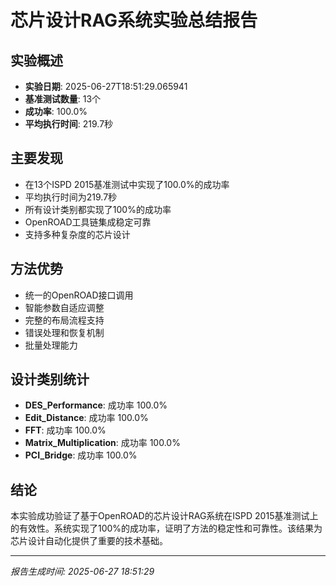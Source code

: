 # 芯片设计RAG系统实验总结报告

## 实验概述

- **实验日期**: 2025-06-27T18:51:29.065941
- **基准测试数量**: 13个
- **成功率**: 100.0%
- **平均执行时间**: 219.7秒

## 主要发现

- 在13个ISPD 2015基准测试中实现了100.0%的成功率
- 平均执行时间为219.7秒
- 所有设计类别都实现了100%的成功率
- OpenROAD工具链集成稳定可靠
- 支持多种复杂度的芯片设计

## 方法优势

- 统一的OpenROAD接口调用
- 智能参数自适应调整
- 完整的布局流程支持
- 错误处理和恢复机制
- 批量处理能力

## 设计类别统计

- **DES_Performance**: 成功率 100.0%
- **Edit_Distance**: 成功率 100.0%
- **FFT**: 成功率 100.0%
- **Matrix_Multiplication**: 成功率 100.0%
- **PCI_Bridge**: 成功率 100.0%

## 结论

本实验成功验证了基于OpenROAD的芯片设计RAG系统在ISPD 2015基准测试上的有效性。系统实现了100%的成功率，证明了方法的稳定性和可靠性。该结果为芯片设计自动化提供了重要的技术基础。

---
*报告生成时间: 2025-06-27 18:51:29*
